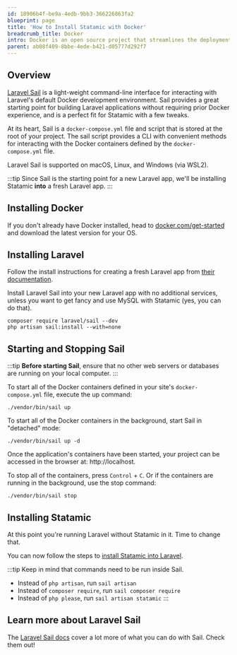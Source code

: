 ```yaml
---
id: 18906b4f-be9a-4edb-9bb3-366226863fa2
blueprint: page
title: 'How to Install Statamic with Docker'
breadcrumb_title: Docker
intro: Docker is an open source project that streamlines the deployment of an application (or OS) inside a Linux Container. Any dockerized image can run on any machine that is running Docker. You can run Statamic with Docker and never have to configure PHP, Nginx, Apache, or anything else on your local machine.
parent: ab08f409-8bbe-4ede-b421-d05777d292f7
---
```

## Overview
[Laravel Sail](https://laravel.com/docs/12.x/sail) is a light-weight command-line interface for interacting with Laravel's default Docker development environment. Sail provides a great starting point for building Laravel applications without requiring prior Docker experience, and is a perfect fit for Statamic with a few tweaks.

At its heart, Sail is a `docker-compose.yml` file and script that is stored at the root of your project. The sail script provides a CLI with convenient methods for interacting with the Docker containers defined by the `docker-compose.yml` file.

Laravel Sail is supported on macOS, Linux, and Windows (via WSL2).

:::tip
Since Sail is the starting point for a new Laravel app, we'll be installing Statamic **into** a fresh Laravel app.
:::

## Installing Docker

If you don't already have Docker installed, head to [docker.com/get-started](https://www.docker.com/get-started) and download the latest version for your OS.

## Installing Laravel

Follow the install instructions for creating a fresh Laravel app from [their documentation](https://laravel.com/docs/12.x#creating-a-laravel-project).

Install Laravel Sail into your new Laravel app with no additional services, unless you want to get fancy and use MySQL with Statamic (yes, you can do that).

``` shell
composer require laravel/sail --dev
php artisan sail:install --with=none
```

## Starting and Stopping Sail

:::tip
**Before starting Sail**, ensure that no other web servers or databases are running on your local computer.
:::

To start all of the Docker containers defined in your site's `docker-compose.yml` file, execute the up command:

``` shell
./vendor/bin/sail up
```

To start all of the Docker containers in the background, start Sail in "detached" mode:

``` shell
./vendor/bin/sail up -d
```

Once the application's containers have been started, your project can be accessed in the browser at: http://localhost.

To stop all of the containers, press `Control` + `C`. Or if the containers are running in the background, use the stop command:

``` shell
./vendor/bin/sail stop
```

## Installing Statamic

At this point you're running Laravel without Statamic in it. Time to change that.

You can now follow the steps to [install Statamic into Laravel](/installing/laravel#install-statamic).

:::tip
Keep in mind that  commands need to be run inside Sail.

- Instead of `php artisan`, run `sail artisan`
- Instead of `composer require`, run `sail composer require`
- Instead of `php please`, run `sail artisan statamic`
:::


## Learn more about Laravel Sail

The [Laravel Sail docs](https://laravel.com/docs/12.x/sail) cover a lot more of what you can do with Sail. Check them out!
